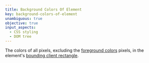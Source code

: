 ```yaml
---
title: Background Colors Of Element
key: background-colors-of-element
unambiguous: true
objective: true
input_aspects:
  - CSS styling
  - DOM tree
---
```


The colors of all pixels, excluding the [foreground colors](#foreground-colors-of-text) pixels, in the element's [bounding client rectangle](https://drafts.csswg.org/cssom-view/#dom-element-getboundingclientrect).
